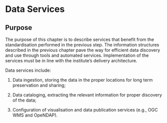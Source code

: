 Data Services
=============

Purpose
-------

The purpose of this chapter is to describe services that benefit from the standardisation performed in the previous step. The information structures described in the previous chapter pave the way for efficient data discovery and use through tools and automated services. Implementation of the services must be in line with the institute’s delivery architecture.

Data services include:

1.  Data ingestion, storing the data in the proper locations for long term preservation and sharing;

2.  Data cataloging, extracting the relevant information for proper discovery of the data;

3.  Configuration of visualisation and data publication services (e.g., OGC WMS and OpeNDAP).
